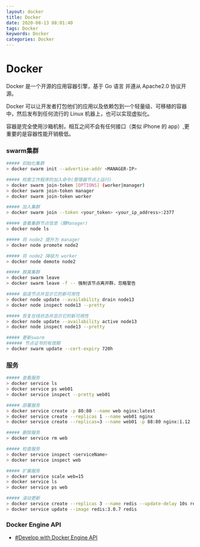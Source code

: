 ```yaml
---
layout: docker
title: Docker
date: 2020-08-13 08:01:40
tags: Docker
keywords: Docker
categories: Docker
---
```

# Docker
Docker 是一个开源的应用容器引擎，基于 Go 语言 并遵从 Apache2.0 协议开源。

Docker 可以让开发者打包他们的应用以及依赖包到一个轻量级、可移植的容器中，然后发布到任何流行的 Linux 机器上，也可以实现虚拟化。

容器是完全使用沙箱机制，相互之间不会有任何接口（类似 iPhone 的 app）,更重要的是容器性能开销极低。
<!--more-->

### swarm集群

```bash
##### 初始化集群
> docker swarm init --advertise-addr <MANAGER-IP>

##### 检索工作程序的加入命令(管理器节点上运行)
> docker swarm join-token [OPTIONS] (worker|manager)
> docker swarm join-token manager
> docker swarm join-token worker

##### 加入集群
> docker swarm join --token <your_token> <your_ip_address>:2377

##### 查看集群节点信息（需Manager)
> docker node ls

##### 将 node2 提升为 manager
> docker node promote node2

##### 将 node2 降级为 worker
> docker node demote node2

##### 脱离集群
> docker swarm leave
> docker swarm leave -f -- 强制该节点离开群，忽略警告

##### 驱逐节点并显示它的新可用性
> docker node update --availability drain node13
> docker node inspect node13 --pretty

##### 恢复在线状态并显示它的新可用性
> docker node update --availability active node13
> docker node inspect node13 --pretty

##### 更新swarm
###### 节点证书的有效期
> docker swarm update --cert-expiry 720h
```

### 服务

```bash
##### 查看服务
> docker service ls
> docker service ps web01
> docker service inspect --pretty web01

##### 部署服务
> docker service create -p 80:80 --name web nginx:latest
> docker service create --replicas 1 --name web01 nginx
> docker service create --replicas=3 --name web01 -p 88:80 nginx:1.12

##### 删除服务
> docker service rm web

##### 检查服务
> docker service inspect <serviceName>
> docker service inspect web

##### 扩展服务
> docker service scale web=15
> docker service ls
> docker service ps web

##### 滚动更新
> docker service create --replicas 3 --name redis --update-delay 10s redis:3.0.6
> docker service update --image redis:3.0.7 redis
```

### Docker Engine API

- [#Develop with Docker Engine API](https://docs.docker.com/engine/api/)
